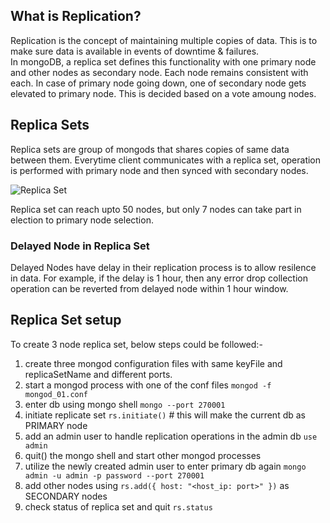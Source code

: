 ## What is Replication?
Replication is the concept of maintaining multiple copies of data. This is to make sure data is available in events of downtime & failures. <br>
In mongoDB, a replica set defines this functionality with one primary node and other nodes as secondary node. Each node remains consistent with each. In case of primary node going down, one of secondary node gets elevated to primary node. This is decided based on a vote amoung nodes.  

## Replica Sets
Replica sets are group of mongods that shares copies of same data between them. Everytime client communicates with a replica set, operation is performed with primary node and then synced with secondary nodes.

![Replica Set](https://docs.mongodb.com/manual/images/replica-set-read-write-operations-primary.bakedsvg.svg)

Replica set can reach upto 50 nodes, but only 7 nodes can take part in election to primary node selection. 
### Delayed Node in Replica Set
Delayed Nodes have delay in their replication process is to allow resilence in data. For example, if the delay is 1 hour, then any error drop collection operation can be reverted from delayed node within 1 hour window.

## Replica Set setup
To create 3 node replica set, below steps could be followed:- 
1. create three mongod configuration files with same keyFile and replicaSetName and different ports. 
2. start a mongod process with one of the conf files ``` mongod -f mongod_01.conf ```
3. enter db using mongo shell ``` mongo --port 270001 ```
4. initiate replicate set ``` rs.initiate() ``` # this will make the current db as PRIMARY node
5. add an admin user to handle replication operations in the admin db ``` use admin ```
6. quit() the mongo shell and start other mongod processes
7. utilize the newly created admin user to enter primary db again ``` mongo admin -u admin -p password --port 270001 ```
8. add other nodes using ``` rs.add({ host: "<host_ip: port>" }) ``` as SECONDARY nodes
9. check status of replica set and quit ``` rs.status ```
